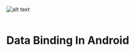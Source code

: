![alt text](https://mobikul.com/wp-content/uploads/2016/03/Data-Binding-Technique-Androide-1.png)
<br>
<br>
# Data Binding In Android